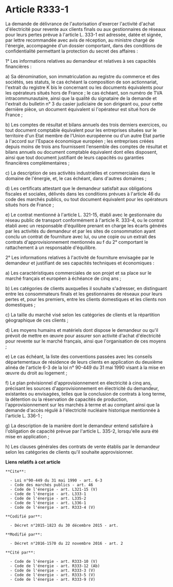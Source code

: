 # Article R333-1

La demande de délivrance de l'autorisation d'exercer l'activité d'achat d'électricité pour revente aux clients finals ou aux
gestionnaires de réseaux pour leurs pertes prévue à l'article L. 333-1 est adressée, datée et signée, par lettre recommandée
avec avis de réception, au ministre chargé de l'énergie, accompagnée d'un dossier comportant, dans des conditions de
confidentialité permettant la protection du secret des affaires : 

1° Les informations relatives au demandeur et relatives à ses capacités financières : 

a) Sa dénomination, son immatriculation au registre du commerce et des sociétés, ses statuts, le cas échéant la composition
de son actionnariat, l'extrait du registre K bis le concernant ou les documents équivalents pour les opérateurs situés hors
de France ; le cas échéant, son numéro de TVA intracommunautaire, ainsi que la qualité du signataire de la demande et
l'extrait du bulletin n° 3 du casier judiciaire de son dirigeant ou, pour cette dernière pièce, un document équivalent si
l'opérateur est situé hors de France ; 

b) Les comptes de résultat et bilans annuels des trois derniers exercices, ou tout document comptable équivalent pour les
entreprises situées sur le territoire d'un Etat membre de l'Union européenne ou d'un autre Etat partie à l'accord sur
l'Espace économique européen ; les entreprises créées depuis moins de trois ans fournissent l'ensemble des comptes de
résultat et bilans annuels ou document comptable équivalent dont elles disposent, ainsi que tout document justifiant de leurs
capacités ou garanties financières complémentaires ; 

c) La description de ses activités industrielles et commerciales dans le domaine de l'énergie, et, le cas échéant, dans
d'autres domaines ; 

d) Les certificats attestant que le demandeur satisfait aux obligations fiscales et sociales, délivrés dans les conditions
prévues à l'article 46 du code des marchés publics, ou tout document équivalent pour les opérateurs situés hors de France ; 

e) Le contrat mentionné à l'article L. 321-15, établi avec le gestionnaire du réseau public de transport conformément à
l'article R. 333-4, ou le contrat établi avec un responsable d'équilibre prenant en charge les écarts générés par les
activités du demandeur et par les sites de consommation ayant conclu un contrat de fourniture avec lui, ou une copie ou un
extrait des contrats d'approvisionnement mentionnés au f du 2° comportant le rattachement à un responsable d'équilibre. 

2° Les informations relatives à l'activité de fourniture envisagée par le demandeur et justifiant de ses capacités techniques
et économiques : 

a) Les caractéristiques commerciales de son projet et sa place sur le marché français et européen à échéance de cinq ans ; 

b) Les catégories de clients auxquelles il souhaite s'adresser, en distinguant entre les consommateurs finals et les
gestionnaires de réseaux pour leurs pertes et, pour les premiers, entre les clients domestiques et les clients non
domestiques ; 

c) La taille du marché visé selon les catégories de clients et la répartition géographique de ces clients ; 

d) Les moyens humains et matériels dont dispose le demandeur ou qu'il prévoit de mettre en œuvre pour assurer son activité
d'achat d'électricité pour revente sur le marché français, ainsi que l'organisation de ces moyens ; 

e) Le cas échéant, la liste des conventions passées avec les conseils départementaux de résidence de leurs clients en
application du deuxième alinéa de l'article 6-3 de la loi n° 90-449 du 31 mai 1990 visant à la mise en œuvre du droit au
logement ; 

f) Le plan prévisionnel d'approvisionnement en électricité à cinq ans, précisant les sources d'approvisionnement en
électricité du demandeur, existantes ou envisagées, telles que la conclusion de contrats à long terme, la détention ou la
réservation de capacités de production, l'approvisionnement sur les marchés à terme et au comptant ainsi que la demande
d'accès régulé à l'électricité nucléaire historique mentionnée à l'article L. 336-1 ; 

g) La description de la manière dont le demandeur entend satisfaire à l'obligation de capacité prévue par l'article L. 335-2,
lorsqu'elle aura été mise en application ; 

h) Les clauses générales des contrats de vente établis par le demandeur selon les catégories de clients qu'il souhaite
approvisionner.

**Liens relatifs à cet article**

	**Cite**:

	  - Loi n°90-449 du 31 mai 1990 - art. 6-3
	  - Code des marchés publics - art. 46
	  - Code de l'énergie - art. L321-15 (V)
	  - Code de l'énergie - art. L333-1
	  - Code de l'énergie - art. L335-2
	  - Code de l'énergie - art. L336-1
	  - Code de l'énergie - art. R333-4 (V)

	**Codifié par**:

	  - Décret n°2015-1823 du 30 décembre 2015 - art.

	**Modifié par**:

	  - Décret n°2016-1570 du 22 novembre 2016 - art. 2

	**Cité par**:

	  - Code de l'énergie - art. R333-10 (V)
	  - Code de l'énergie - art. R333-12 (Ab)
	  - Code de l'énergie - art. R333-3 (V)
	  - Code de l'énergie - art. R333-5 (V)
	  - Code de l'énergie - art. R333-9 (V)
